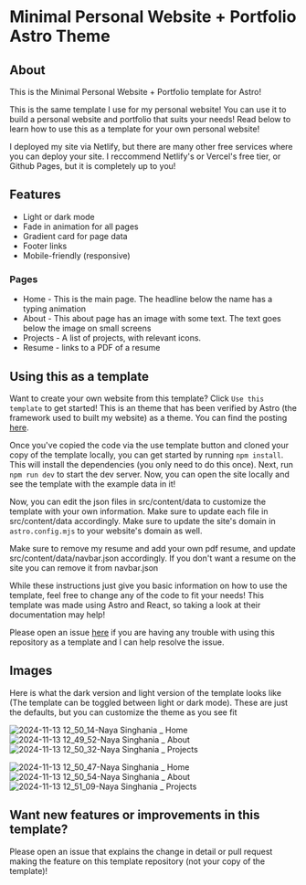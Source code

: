 # Minimal Personal Website + Portfolio Astro Theme

## About

This is the Minimal Personal Website + Portfolio template for Astro!

This is the same template I use for my personal website! You can use it to build a personal website and portfolio that suits your needs! Read below to learn how to use this as a template for your own personal website!

I deployed my site via Netlify, but there are many other free services where you can deploy your site. I reccommend Netlify's or Vercel's free tier, or Github Pages, but it is completely up to you!

## Features

* Light or dark mode
* Fade in animation for all pages
* Gradient card for page data
* Footer links
* Mobile-friendly (responsive)

### Pages
* Home - This is the main page. The headline below the name has a typing animation
* About - This about page has an image with some text. The text goes below the image on small screens
* Projects - A list of projects, with relevant icons.
* Resume - links to a PDF of a resume

## Using this as a template

Want to create your own website from this template? Click `Use this template` to get started! This is an theme that has been verified by Astro (the framework used to built my website) as a theme. You can find the posting [here](https://astro.build/themes/details/minimal-personal-website-portfolio/).

Once you've copied the code via the use template button and cloned your copy of the template locally, you can get started by running `npm install`. This will install the dependencies (you only need to do this once). Next, run `npm run dev` to start the dev server. Now, you can open the site locally and see the template with the example data in it! 

Now, you can edit the json files in src/content/data to customize the template with your own information. Make sure to update each file in src/content/data accordingly. Make sure to update the site's domain in `astro.config.mjs` to your website's domain as well.

Make sure to remove my resume and add your own pdf resume, and update src/content/data/navbar.json accordingly. If you don't want a resume on the site you can remove it from navbar.json

While these instructions just give you basic information on how to use the template, feel free to change any of the code to fit your needs! This template was made using Astro and React, so taking a look at their documentation may help!

Please open an issue [here](https://github.com/raspberri05/website/issues) if you are having any trouble with using this repository as a template and I can help resolve the issue.


## Images

Here is what the dark version and light version of the template looks like (The template can be toggled between light or dark mode). These are just the defaults, but you can customize the theme as you see fit

![2024-11-13 12_50_14-Naya Singhania _ Home](https://github.com/user-attachments/assets/452460b5-9204-463e-a2aa-bbe2410cb69c)
![2024-11-13 12_49_52-Naya Singhania _ About](https://github.com/user-attachments/assets/58b75f25-7c7e-4d97-978b-79c602dfe91c)
![2024-11-13 12_50_32-Naya Singhania _ Projects](https://github.com/user-attachments/assets/7138965b-d44a-4ead-bef4-973e3a10f2d0)

![2024-11-13 12_50_47-Naya Singhania _ Home](https://github.com/user-attachments/assets/58ff8937-2203-498e-8af8-3a4c42a4b18d)
![2024-11-13 12_50_54-Naya Singhania _ About](https://github.com/user-attachments/assets/36a6f6ed-b1e6-449d-8437-6e17a537222f)
![2024-11-13 12_51_09-Naya Singhania _ Projects](https://github.com/user-attachments/assets/1bfbc564-fd6e-42c7-9f5b-e82e58ca01e5)

## Want new features or improvements in this template?

Please open an issue that explains the change in detail or pull request making the feature on this template repository (not your copy of the template)!
